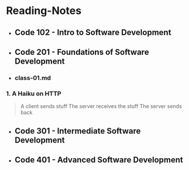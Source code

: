 # Reading-Notes
* ## Code 102 - Intro to Software Development
* ## Code 201 - Foundations of Software Development
* ### class-01.md
### 1. A Haiku on HTTP
> A client sends stuff
> The server receives the stuff
> The server sends back
* ## Code 301 - Intermediate Software Development
* ## Code 401 - Advanced Software Development
